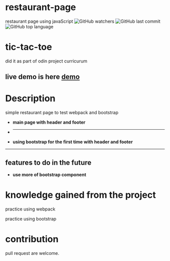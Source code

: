 # restaurant-page
restaurant page using javaScript
![GitHub watchers](https://img.shields.io/github/watchers/anasmustafa123/restaurant-page?color=blue&style=social)
![GitHub last commit](https://img.shields.io/github/last-commit/anasmustafa123/restaurant-page?color=blue&logo=github)
![GitHub top language](https://img.shields.io/github/languages/top/anasmustafa123/restaurant-page)

# tic-tac-toe
did it as part of odin project curricurum
## live demo is here <a href = "https://anasmustafa123.github.io/restaurant-page/">demo</a>
# Description 
simple restaurant page to test webpack and bootstrap
* __main page with header and footer__ 
* ____
* __using bootstrap for the first time with header and footer__
---
## features to do in the future
* __use more of bootstrap component__

# knowledge gained from the project
practice using webpack

practice using bootstrap


# contribution
pull request are welcome.
